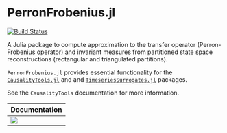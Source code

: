 # PerronFrobenius.jl

[![Build Status](https://travis-ci.org/kahaaga/PerronFrobenius.jl.svg?branch=master)](https://travis-ci.org/kahaaga/PerronFrobenius.jl)

A Julia package to compute approximation to the transfer operator
(Perron-Frobenius operator) and invariant measures from partitioned state
space reconstructions (rectangular and triangulated partitions).

`PerronFrobenius.jl` provides essential functionality for the  [`CausalityTools.jl`](https://github.com/kahaaga/CausalityTools.jl) and
	and [`TimeseriesSurrogates.jl`](https://github.com/kahaaga/TimeseriesSurrogates.jl)
	packages.


See the `CausalityTools` documentation for more information.

| Documentation |
| ------------- |
| [![](https://img.shields.io/badge/docs-dev-blue.svg)](https://kahaaga.github.io/CausalityTools.jl/dev)  |
